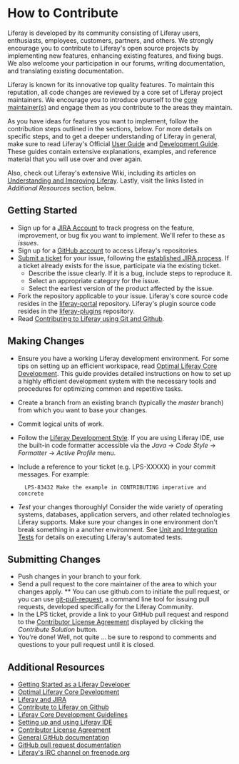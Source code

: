 # How to Contribute

Liferay is developed by its community consisting of Liferay users, enthusiasts,
employees, customers, partners, and others. We strongly encourage you to
contribute to Liferay's open source projects by implementing new features,
enhancing existing features, and fixing bugs. We also welcome your participation
in our forums, writing documentation, and translating existing documentation.

Liferay is known for its innovative top quality features. To maintain this
reputation, all code changes are reviewed by a core set of Liferay project
maintainers. We encourage you to introduce yourself to the [core
maintainer(s)](http://issues.liferay.com/browse/LPS#selectedTab=com.atlassian.jira.plugin.system.project%3Acomponents-panel)
and engage them as you contribute to the areas they maintain.

As you have ideas for features you want to implement, follow the contribution
steps outlined in the sections, below. For more details on specific steps,
and to get a deeper understanding of Liferay in general, make sure to read
Liferay's Official [User
Guide](http://www.liferay.com/documentation/liferay-portal/6.1/user-guide) and
[Development
Guide](http://www.liferay.com/documentation/liferay-portal/6.1/development).
These guides contain extensive explanations, examples, and reference material
that you will use over and over again.


Also, check out Liferay's extensive Wiki, including its articles on
[Understanding and Improving
Liferay](http://www.liferay.com/community/wiki/-/wiki/tag/understanding+and+improving+liferay).
Lastly, visit the links listed in *Additional Resources* section, below.

## Getting Started

* Sign up for a [JIRA Account](http://issues.liferay.com) to track progress on
the feature, improvement, or bug fix you want to implement. We'll refer to these
as *issues*.
* Sign up for a [GitHub account](https://github.com/signup/free) to access
Liferay's repositories.
* [Submit a ticket](http://issues.liferay.com) for your issue, following the
[established JIRA
process](http://www.liferay.com/community/wiki/-/wiki/Main/JIRA). If a ticket
already exists for the issue, participate via the existing ticket.
  * Describe the issue clearly. If it is a bug, include steps to reproduce it.
  * Select an appropriate category for the issue.
  * Select the earliest version of the product affected by the issue.
* Fork the repository applicable to your issue. Liferay's core source code
resides in the [liferay-portal](https://github.com/liferay/liferay-portal)
repository. Liferay's plugin source code resides in the
[liferay-plugins](https://github.com/liferay/liferay-plugins) repository.
* Read [Contributing to Liferay using Git and
Github](http://www.liferay.com/community/wiki/-/wiki/Main/Contribute+using+Git+and+GitHub).

## Making Changes

* Ensure you have a working Liferay development environment.  For some tips on
setting up an efficient workspace, read [Optimal Liferay Core
Development](http://www.liferay.com/es/community/wiki/-/wiki/Main/Optimal+Liferay+Core+Development).
This guide provides detailed instructions on how to set up a highly efficient
development system with the necessary tools and procedures for optimizing
common and repetitive tasks.
* Create a branch from an existing branch (typically the *master* branch) from
which you want to base your changes.
* Commit logical units of work.
* Follow the [Liferay Development
Style](http://www.liferay.com/community/wiki/-/wiki/Main/Development+Style). If
you are using Liferay IDE, use the built-in code formatter accessible via the
*Java* &rarr; *Code Style* &rarr; *Formatter* &rarr; *Active Profile* menu.
* Include a reference to your ticket (e.g. LPS-XXXXX) in your commit messages.
For example:

        LPS-83432 Make the example in CONTRIBUTING imperative and concrete

* *Test* your changes thoroughly! Consider the wide variety of operating
systems, databases, application servers, and other related technologies Liferay
supports. Make sure your changes in one environment don't break something in a
another environment. See [Unit and Integration
Tests](http://www.liferay.com/community/wiki/-/wiki/Main/Unit+and+Integration+tests)
for details on executing Liferay's automated tests.

## Submitting Changes

* Push changes in your branch to your fork.
* Send a pull request to the core maintainer of the area to which your changes
apply.
** You can use github.com to initiate the pull request, or you can use
[git-pull-request](https://github.com/liferay/git-tools/tree/master/git-pull-request),
a command line tool for issuing pull requests, developed specifically for the Liferay Community.
* In the LPS ticket, provide a link to your GitHub pull request and
respond to the [Contributor License
Agreement](http://www.liferay.com/legal/contributors-agreement) displayed by
clicking the *Contribute Solution* button.
* You're done! Well, not quite ... be sure to respond to comments and questions
to your pull request until it is closed.

## Additional Resources

* [Getting Started as a Liferay
Developer](http://www.liferay.com/community/wiki/-/wiki/Main/Getting+started+as+a+Liferay+Developer+in+a+few+steps)
* [Optimal Liferay Core
Development](http://www.liferay.com/community/wiki/-/wiki/Main/Optimal+Liferay+Core+Development)
* [Liferay and JIRA](http://www.liferay.com/community/wiki/-/wiki/Main/JIRA)
* [Contribute to Liferay on
Github](http://www.liferay.com/community/wiki/-/wiki/Main/Contribute+using+Git+and+GitHub)
* [Liferay Core Development
Guidelines](http://www.liferay.com/community/wiki/-/wiki/Main/Liferay+Core+Development+Guidelines)
* [Setting up and using Liferay
IDE](http://www.liferay.com/community/wiki/-/wiki/Main/Liferay+Contributor+Development+Environment+Setup)
* [Contributor License
Agreement](http://www.liferay.com/legal/contributors-agreement)
* [General GitHub documentation](http://help.github.com/)
* [GitHub pull request
documentation](http://help.github.com/send-pull-requests/)
* [Liferay's IRC channel on
freenode.org](http://webchat.freenode.net/?channels=liferay&uio=d4)

